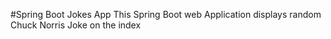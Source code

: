 #Spring Boot Jokes App
This Spring Boot web Application displays random Chuck Norris Joke on the index